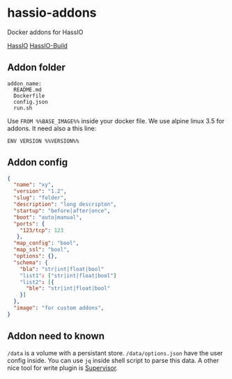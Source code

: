 # hassio-addons
Docker addons for HassIO

[HassIO](https://github.com/pvizeli/hassio)
[HassIO-Build](https://github.com/pvizeli/hassio-build)

## Addon folder

```
addon_name:
  README.md
  Dockerfile
  config.json
  run.sh
```

Use `FROM %%BASE_IMAGE%%` inside your docker file. We use alpine linux 3.5 for addons. It need also a this line:

```docker
ENV VERSION %%VERSION%%
```

## Addon config

```json
{
  "name": "xy",
  "version": "1.2",
  "slug": "folder",
  "description": "long descripton",
  "startup": "before|after|once",
  "boot": "auto|manual",
  "ports": {
    "123/tcp": 123
   },
  "map_config": "bool",
  "map_ssl": "bool",
  "options": {},
  "schema": {
    "bla": "str|int|float|bool"
    "list1": ["str|int|float|bool"]
    "list2": [{
      "ble": "str|int|float|bool"
    }]
  },
  "image": "for custom addons",
}
```

## Addon need to known
`/data` is a volume with a persistant store. `/data/options.json` have the user config inside. You can use `jq` inside shell script to parse this data. A other nice tool for write plugin is [Supervisor](http://supervisord.org/).
